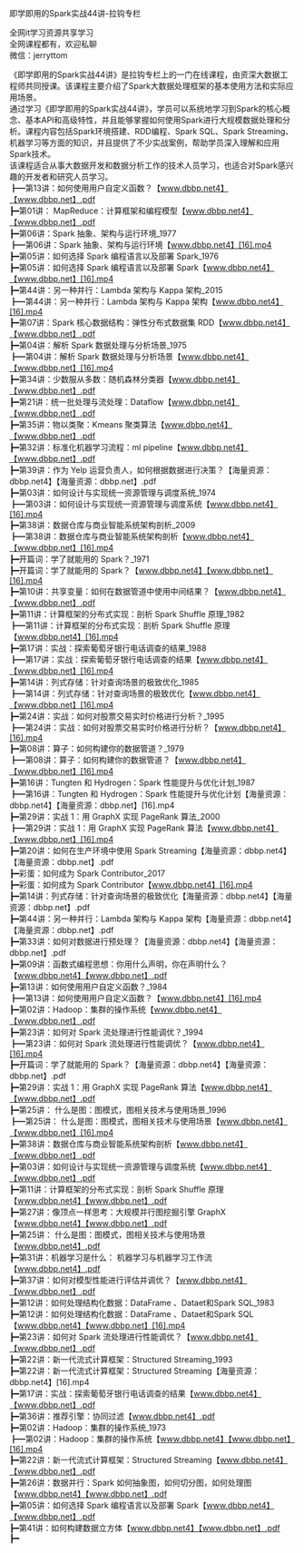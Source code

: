 即学即用的Spark实战44讲-拉钩专栏

全网it学习资源共享学习<br>全网课程都有，欢迎私聊<br>微信：jerryttom<br>

《即学即用的Spark实战44讲》是拉钩专栏上的一门在线课程，由资深大数据工程师共同授课。该课程主要介绍了Spark大数据处理框架的基本使用方法和实际应用场景。<br> 通过学习《即学即用的Spark实战44讲》，学员可以系统地学习到Spark的核心概念、基本API和高级特性，并且能够掌握如何使用Spark进行大规模数据处理和分析。课程内容包括Spark环境搭建、RDD编程、Spark SQL、Spark Streaming、机器学习等方面的知识，并且提供了不少实战案例，帮助学员深入理解和应用Spark技术。<br> 该课程适合从事大数据开发和数据分析工作的技术人员学习，也适合对Spark感兴趣的开发者和研究人员学习。<br> ┣━第13讲：如何使用用户自定义函数？【www.dbbp.net4】【www.dbbp.net】.pdf<br> ┣━第01讲： MapReduce：计算框架和编程模型【www.dbbp.net4】【www.dbbp.net】.pdf<br> ┣━第06讲：Spark 抽象、架构与运行环境_1977<br> ┣━第06讲：Spark 抽象、架构与运行环境【www.dbbp.net4】[16].mp4<br> ┣━第05讲：如何选择 Spark 编程语言以及部署 Spark_1976<br> ┣━第05讲：如何选择 Spark 编程语言以及部署 Spark【www.dbbp.net4】【www.dbbp.net】[16].mp4<br> ┣━第44讲：另一种并行：Lambda 架构与 Kappa 架构_2015<br> ┣━第44讲：另一种并行：Lambda 架构与 Kappa 架构【www.dbbp.net4】[16].mp4<br> ┣━第07讲：Spark 核心数据结构：弹性分布式数据集 RDD【www.dbbp.net4】【www.dbbp.net】.pdf<br> ┣━第04讲：解析 Spark 数据处理与分析场景_1975<br> ┣━第04讲：解析 Spark 数据处理与分析场景【www.dbbp.net4】【www.dbbp.net】[16].mp4<br> ┣━第34讲：少数服从多数：随机森林分类器【www.dbbp.net4】【www.dbbp.net】.pdf<br> ┣━第21讲：统一批处理与流处理：Dataflow【www.dbbp.net4】【www.dbbp.net】.pdf<br> ┣━第35讲：物以类聚：Kmeans 聚类算法【www.dbbp.net4】【www.dbbp.net】.pdf<br> ┣━第32讲：标准化机器学习流程：ml pipeline【www.dbbp.net4】【www.dbbp.net】.pdf<br> ┣━第39讲：作为 Yelp 运营负责人，如何根据数据进行决策？【海量资源：dbbp.net4】【海量资源：dbbp.net】.pdf<br> ┣━第03讲：如何设计与实现统一资源管理与调度系统_1974<br> ┣━第03讲：如何设计与实现统一资源管理与调度系统【www.dbbp.net4】[16].mp4<br> ┣━第38讲：数据仓库与商业智能系统架构剖析_2009<br> ┣━第38讲：数据仓库与商业智能系统架构剖析【www.dbbp.net4】【www.dbbp.net】[16].mp4<br> ┣━开篇词：学了就能用的 Spark？_1971<br> ┣━开篇词：学了就能用的 Spark？【www.dbbp.net4】【www.dbbp.net】[16].mp4<br> ┣━第10讲：共享变量：如何在数据管道中使用中间结果？【www.dbbp.net4】【www.dbbp.net】.pdf<br> ┣━第11讲：计算框架的分布式实现：剖析 Spark Shuffle 原理_1982<br> ┣━第11讲：计算框架的分布式实现：剖析 Spark Shuffle 原理【www.dbbp.net4】[16].mp4<br> ┣━第17讲：实战：探索葡萄牙银行电话调查的结果_1988<br> ┣━第17讲：实战：探索葡萄牙银行电话调查的结果【www.dbbp.net4】【www.dbbp.net】[16].mp4<br> ┣━第14讲：列式存储：针对查询场景的极致优化_1985<br> ┣━第14讲：列式存储：针对查询场景的极致优化【www.dbbp.net4】【www.dbbp.net】[16].mp4<br> ┣━第24讲：实战：如何对股票交易实时价格进行分析？_1995<br> ┣━第24讲：实战：如何对股票交易实时价格进行分析？【www.dbbp.net4】[16].mp4<br> ┣━第08讲：算子：如何构建你的数据管道？_1979<br> ┣━第08讲：算子：如何构建你的数据管道？【www.dbbp.net4】【www.dbbp.net】[16].mp4<br> ┣━第16讲：Tungten 和 Hydrogen：Spark 性能提升与优化计划_1987<br> ┣━第16讲：Tungten 和 Hydrogen：Spark 性能提升与优化计划【海量资源：dbbp.net4】【海量资源：dbbp.net】[16].mp4<br> ┣━第29讲：实战 1：用 GraphX 实现 PageRank 算法_2000<br> ┣━第29讲：实战 1：用 GraphX 实现 PageRank 算法【www.dbbp.net4】【www.dbbp.net】[16].mp4<br> ┣━第20讲：如何在生产环境中使用 Spark Streaming【海量资源：dbbp.net4】【海量资源：dbbp.net】.pdf<br> ┣━彩蛋：如何成为 Spark Contributor_2017<br> ┣━彩蛋：如何成为 Spark Contributor【www.dbbp.net4】[16].mp4<br> ┣━第14讲：列式存储：针对查询场景的极致优化【海量资源：dbbp.net4】【海量资源：dbbp.net】.pdf<br> ┣━第44讲：另一种并行：Lambda 架构与 Kappa 架构【海量资源：dbbp.net4】【海量资源：dbbp.net】.pdf<br> ┣━第33讲：如何对数据进行预处理？【海量资源：dbbp.net4】【海量资源：dbbp.net】.pdf<br> ┣━第09讲：函数式编程思想：你用什么声明，你在声明什么？【www.dbbp.net4】【www.dbbp.net】.pdf<br> ┣━第13讲：如何使用用户自定义函数？_1984<br> ┣━第13讲：如何使用用户自定义函数？【www.dbbp.net4】[16].mp4<br> ┣━第02讲：Hadoop：集群的操作系统【www.dbbp.net4】【www.dbbp.net】.pdf<br> ┣━第23讲：如何对 Spark 流处理进行性能调优？_1994<br> ┣━第23讲：如何对 Spark 流处理进行性能调优？【www.dbbp.net4】[16].mp4<br> ┣━开篇词：学了就能用的 Spark？【海量资源：dbbp.net4】【海量资源：dbbp.net】.pdf<br> ┣━第29讲：实战 1：用 GraphX 实现 PageRank 算法【www.dbbp.net4】【www.dbbp.net】.pdf<br> ┣━第25讲： 什么是图：图模式，图相关技术与使用场景_1996<br> ┣━第25讲： 什么是图：图模式，图相关技术与使用场景【www.dbbp.net4】【www.dbbp.net】[16].mp4<br> ┣━第38讲：数据仓库与商业智能系统架构剖析【www.dbbp.net4】【www.dbbp.net】.pdf<br> ┣━第03讲：如何设计与实现统一资源管理与调度系统【www.dbbp.net4】【www.dbbp.net】.pdf<br> ┣━第11讲：计算框架的分布式实现：剖析 Spark Shuffle 原理【www.dbbp.net4】【www.dbbp.net】.pdf<br> ┣━第27讲：像顶点一样思考：大规模并行图挖掘引擎 GraphX【www.dbbp.net4】【www.dbbp.net】.pdf<br> ┣━第25讲： 什么是图：图模式，图相关技术与使用场景【www.dbbp.net4】.pdf<br> ┣━第31讲：机器学习是什么： 机器学习与机器学习工作流【www.dbbp.net4】.pdf<br> ┣━第37讲：如何对模型性能进行评估并调优？【www.dbbp.net4】【www.dbbp.net】.pdf<br> ┣━第12讲：如何处理结构化数据：DataFrame 、Dataet和Spark SQL_1983<br> ┣━第12讲：如何处理结构化数据：DataFrame 、Dataet和Spark SQL【www.dbbp.net4】【www.dbbp.net】[16].mp4<br> ┣━第23讲：如何对 Spark 流处理进行性能调优？【www.dbbp.net4】【www.dbbp.net】.pdf<br> ┣━第22讲：新一代流式计算框架：Structured Streaming_1993<br> ┣━第22讲：新一代流式计算框架：Structured Streaming【海量资源：dbbp.net4】[16].mp4<br> ┣━第17讲：实战：探索葡萄牙银行电话调查的结果【www.dbbp.net4】【www.dbbp.net】.pdf<br> ┣━第36讲：推荐引擎：协同过滤【www.dbbp.net4】.pdf<br> ┣━第02讲：Hadoop：集群的操作系统_1973<br> ┣━第02讲：Hadoop：集群的操作系统【www.dbbp.net4】【www.dbbp.net】[16].mp4<br> ┣━第22讲：新一代流式计算框架：Structured Streaming【www.dbbp.net4】【www.dbbp.net】.pdf<br> ┣━第26讲：数据并行：Spark 如何抽象图，如何切分图，如何处理图【www.dbbp.net4】【www.dbbp.net】.pdf<br> ┣━第05讲：如何选择 Spark 编程语言以及部署 Spark【www.dbbp.net4】【www.dbbp.net】.pdf<br> ┣━第41讲：如何构建数据立方体【www.dbbp.net4】【www.dbbp.net】.pdf<br> ┣━